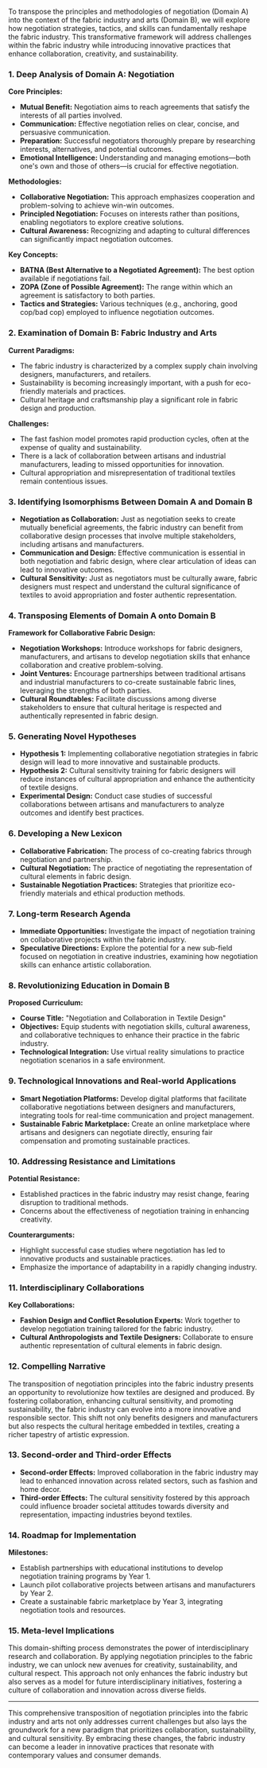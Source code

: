 To transpose the principles and methodologies of negotiation (Domain A) into the context of the fabric industry and arts (Domain B), we will explore how negotiation strategies, tactics, and skills can fundamentally reshape the fabric industry. This transformative framework will address challenges within the fabric industry while introducing innovative practices that enhance collaboration, creativity, and sustainability.

### 1. Deep Analysis of Domain A: Negotiation

**Core Principles:**
- **Mutual Benefit:** Negotiation aims to reach agreements that satisfy the interests of all parties involved.
- **Communication:** Effective negotiation relies on clear, concise, and persuasive communication.
- **Preparation:** Successful negotiators thoroughly prepare by researching interests, alternatives, and potential outcomes.
- **Emotional Intelligence:** Understanding and managing emotions—both one's own and those of others—is crucial for effective negotiation.

**Methodologies:**
- **Collaborative Negotiation:** This approach emphasizes cooperation and problem-solving to achieve win-win outcomes.
- **Principled Negotiation:** Focuses on interests rather than positions, enabling negotiators to explore creative solutions.
- **Cultural Awareness:** Recognizing and adapting to cultural differences can significantly impact negotiation outcomes.

**Key Concepts:**
- **BATNA (Best Alternative to a Negotiated Agreement):** The best option available if negotiations fail.
- **ZOPA (Zone of Possible Agreement):** The range within which an agreement is satisfactory to both parties.
- **Tactics and Strategies:** Various techniques (e.g., anchoring, good cop/bad cop) employed to influence negotiation outcomes.

### 2. Examination of Domain B: Fabric Industry and Arts

**Current Paradigms:**
- The fabric industry is characterized by a complex supply chain involving designers, manufacturers, and retailers.
- Sustainability is becoming increasingly important, with a push for eco-friendly materials and practices.
- Cultural heritage and craftsmanship play a significant role in fabric design and production.

**Challenges:**
- The fast fashion model promotes rapid production cycles, often at the expense of quality and sustainability.
- There is a lack of collaboration between artisans and industrial manufacturers, leading to missed opportunities for innovation.
- Cultural appropriation and misrepresentation of traditional textiles remain contentious issues.

### 3. Identifying Isomorphisms Between Domain A and Domain B

- **Negotiation as Collaboration:** Just as negotiation seeks to create mutually beneficial agreements, the fabric industry can benefit from collaborative design processes that involve multiple stakeholders, including artisans and manufacturers.
- **Communication and Design:** Effective communication is essential in both negotiation and fabric design, where clear articulation of ideas can lead to innovative outcomes.
- **Cultural Sensitivity:** Just as negotiators must be culturally aware, fabric designers must respect and understand the cultural significance of textiles to avoid appropriation and foster authentic representation.

### 4. Transposing Elements of Domain A onto Domain B

**Framework for Collaborative Fabric Design:**
- **Negotiation Workshops:** Introduce workshops for fabric designers, manufacturers, and artisans to develop negotiation skills that enhance collaboration and creative problem-solving.
- **Joint Ventures:** Encourage partnerships between traditional artisans and industrial manufacturers to co-create sustainable fabric lines, leveraging the strengths of both parties.
- **Cultural Roundtables:** Facilitate discussions among diverse stakeholders to ensure that cultural heritage is respected and authentically represented in fabric design.

### 5. Generating Novel Hypotheses

- **Hypothesis 1:** Implementing collaborative negotiation strategies in fabric design will lead to more innovative and sustainable products.
- **Hypothesis 2:** Cultural sensitivity training for fabric designers will reduce instances of cultural appropriation and enhance the authenticity of textile designs.
- **Experimental Design:** Conduct case studies of successful collaborations between artisans and manufacturers to analyze outcomes and identify best practices.

### 6. Developing a New Lexicon

- **Collaborative Fabrication:** The process of co-creating fabrics through negotiation and partnership.
- **Cultural Negotiation:** The practice of negotiating the representation of cultural elements in fabric design.
- **Sustainable Negotiation Practices:** Strategies that prioritize eco-friendly materials and ethical production methods.

### 7. Long-term Research Agenda

- **Immediate Opportunities:** Investigate the impact of negotiation training on collaborative projects within the fabric industry.
- **Speculative Directions:** Explore the potential for a new sub-field focused on negotiation in creative industries, examining how negotiation skills can enhance artistic collaboration.

### 8. Revolutionizing Education in Domain B

**Proposed Curriculum:**
- **Course Title:** "Negotiation and Collaboration in Textile Design"
- **Objectives:** Equip students with negotiation skills, cultural awareness, and collaborative techniques to enhance their practice in the fabric industry.
- **Technological Integration:** Use virtual reality simulations to practice negotiation scenarios in a safe environment.

### 9. Technological Innovations and Real-world Applications

- **Smart Negotiation Platforms:** Develop digital platforms that facilitate collaborative negotiations between designers and manufacturers, integrating tools for real-time communication and project management.
- **Sustainable Fabric Marketplace:** Create an online marketplace where artisans and designers can negotiate directly, ensuring fair compensation and promoting sustainable practices.

### 10. Addressing Resistance and Limitations

**Potential Resistance:**
- Established practices in the fabric industry may resist change, fearing disruption to traditional methods.
- Concerns about the effectiveness of negotiation training in enhancing creativity.

**Counterarguments:**
- Highlight successful case studies where negotiation has led to innovative products and sustainable practices.
- Emphasize the importance of adaptability in a rapidly changing industry.

### 11. Interdisciplinary Collaborations

**Key Collaborations:**
- **Fashion Design and Conflict Resolution Experts:** Work together to develop negotiation training tailored for the fabric industry.
- **Cultural Anthropologists and Textile Designers:** Collaborate to ensure authentic representation of cultural elements in fabric design.

### 12. Compelling Narrative

The transposition of negotiation principles into the fabric industry presents an opportunity to revolutionize how textiles are designed and produced. By fostering collaboration, enhancing cultural sensitivity, and promoting sustainability, the fabric industry can evolve into a more innovative and responsible sector. This shift not only benefits designers and manufacturers but also respects the cultural heritage embedded in textiles, creating a richer tapestry of artistic expression.

### 13. Second-order and Third-order Effects

- **Second-order Effects:** Improved collaboration in the fabric industry may lead to enhanced innovation across related sectors, such as fashion and home decor.
- **Third-order Effects:** The cultural sensitivity fostered by this approach could influence broader societal attitudes towards diversity and representation, impacting industries beyond textiles.

### 14. Roadmap for Implementation

**Milestones:**
- Establish partnerships with educational institutions to develop negotiation training programs by Year 1.
- Launch pilot collaborative projects between artisans and manufacturers by Year 2.
- Create a sustainable fabric marketplace by Year 3, integrating negotiation tools and resources.

### 15. Meta-level Implications

This domain-shifting process demonstrates the power of interdisciplinary research and collaboration. By applying negotiation principles to the fabric industry, we can unlock new avenues for creativity, sustainability, and cultural respect. This approach not only enhances the fabric industry but also serves as a model for future interdisciplinary initiatives, fostering a culture of collaboration and innovation across diverse fields.

---

This comprehensive transposition of negotiation principles into the fabric industry and arts not only addresses current challenges but also lays the groundwork for a new paradigm that prioritizes collaboration, sustainability, and cultural sensitivity. By embracing these changes, the fabric industry can become a leader in innovative practices that resonate with contemporary values and consumer demands.